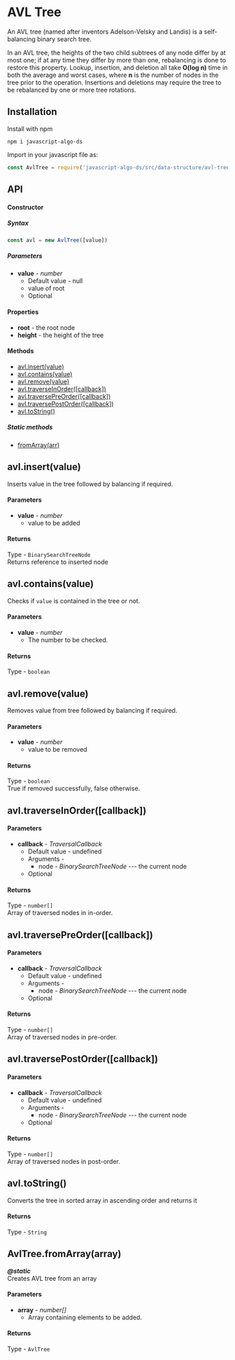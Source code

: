 # AVL Tree
An AVL tree (named after inventors Adelson-Velsky and Landis) is a self-balancing binary search tree.

In an AVL tree, the heights of the two child subtrees of any node differ by at most one;
if at any time they differ by more than one, rebalancing is done to restore this property.
Lookup, insertion, and deletion all take **O(log n)** time in both the average and worst cases, where **n** is the number of nodes in the tree prior to the operation.
Insertions and deletions may require the tree to be rebalanced by one or more tree rotations.

## Installation
Install with npm
```
npm i javascript-algo-ds
```

Import in your javascript file as: 
```javascript
const AvlTree = require('javascript-algo-ds/src/data-structure/avl-tree/avlTree')
```

## API
#### Constructor
##### Syntax
```javascript
const avl = new AvlTree([value])
```
##### Parameters
* **value** - _number_
    * Default value - null
    * value of root
    * Optional
    

#### Properties
 * **root** - the root node
 * **height** - the height of the tree

#### Methods
* [avl.insert(value)](#avlinsertvalue)
* [avl.contains(value)](#avlcontainsvalue)
* [avl.remove(value)](#avlremovevalue)
* [avl.traverseInOrder([callback])](#avltraverseinordercallback)
* [avl.traversePreOrder([callback])](#avltraversepreordercallback)
* [avl.traversePostOrder([callback])](#avltraversepostordercallback)
* [avl.toString()](#avltostring)

##### Static methods
* [fromArray(arr)](#avltreefromarrayarray) 

## avl.insert(value)
Inserts value in the tree followed by balancing if required.
#### Parameters
* **value** - _number_
    * value to be added
    
 #### Returns
Type - `BinarySearchTreeNode`  
Returns reference to inserted node 

## avl.contains(value)
Checks if `value` is contained in the tree or not.
#### Parameters
* **value** - _number_
    * The number to be checked.
#### Returns
Type - `boolean`

## avl.remove(value)
Removes value from tree followed by balancing if required.
#### Parameters
* **value** - _number_
    * value to be removed
    
 #### Returns
Type - `boolean`  
True if removed successfully, false otherwise. 

## avl.traverseInOrder([callback])
#### Parameters
* **callback** - _TraversalCallback_
    * Default value - undefined
    * Arguments - 
        * node - _BinarySearchTreeNode_ --- the current node
    * Optional
    
 #### Returns
Type - `number[]`  
Array of traversed nodes in in-order.

## avl.traversePreOrder([callback])
#### Parameters
* **callback** - _TraversalCallback_
    * Default value - undefined
    * Arguments - 
        * node - _BinarySearchTreeNode_ --- the current node
    * Optional
    
 #### Returns
Type - `number[]`  
Array of traversed nodes in pre-order.

## avl.traversePostOrder([callback])
#### Parameters
* **callback** - _TraversalCallback_
    * Default value - undefined
    * Arguments - 
        * node - _BinarySearchTreeNode_ --- the current node
    * Optional
    
 #### Returns
Type - `number[]`  
Array of traversed nodes in post-order. 

## avl.toString()
Converts the tree in sorted array in ascending order and returns it
#### Returns
Type - `String`

## AvlTree.fromArray(array)
***@static***  
Creates AVL tree from an array
 #### Parameters
* **array** - _number[]_
    * Array containing elements to be added.

 #### Returns
Type - `AvlTree`